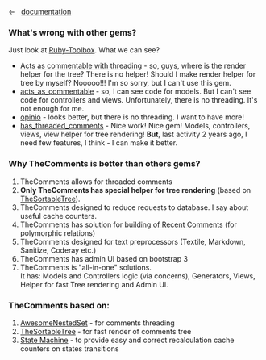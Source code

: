 &larr; &nbsp; [documentation](documentation.md)

### What's wrong with other gems?

Just look at [Ruby-Toolbox](https://www.ruby-toolbox.com/categories/rails_comments). What we can see?

* [Acts as commentable with threading](https://github.com/elight/acts_as_commentable_with_threading) - so, guys, where is the render helper for the tree? There is no helper! Should  I make render helper for tree by myself? Nooooo!!! I'm so sorry, but I can't use this gem. 
* [acts_as_commentable](https://github.com/jackdempsey/acts_as_commentable) - so, I can see code for models. But I can't see code for controllers and views. Unfortunately, there is no threading. It's not enough for me.
* [opinio](https://github.com/Draiken/opinio) - looks better, but there is no threading. I want to have more!
* [has_threaded_comments](https://github.com/aarongough/has_threaded_comments) - Nice work! Nice gem! Models, controllers, views, view helper for tree rendering! **But**, last activity 2 years ago, I need few features, I think - I can make it better.

### Why TheComments is better than others gems?

1. TheComments allows for threaded comments
2. **Only TheComments has special helper for tree rendering** (based on [TheSortableTree](https://github.com/the-teacher/the_sortable_tree)).
3. TheComments designed to reduce requests to database. I say about useful cache counters.
4. TheComments has solution for [building of Recent Comments](https://github.com/the-teacher/the_comments/blob/master/docs/denormalization_and_recent_comments.md) (for polymorphic relations)
5. TheComments designed for text preprocessors (Textile, Markdown, Sanitize, Coderay etc.)
6. TheComments has admin UI based on bootstrap 3
7. TheComments is "all-in-one" solutions.<br>
   It has: Models and Controllers logic (via concerns), Generators, Views, Helper for fast Tree rendering and Admin UI.
   
### TheComments based on:

1. [AwesomeNestedSet](https://github.com/collectiveidea/awesome_nested_set) - for comments threading
2. [TheSortableTree](https://github.com/the-teacher/the_sortable_tree) - for fast render of comments tree
3. [State Machine](https://github.com/pluginaweek/state_machine) - to provide easy and correct recalculation cache counters on states transitions
